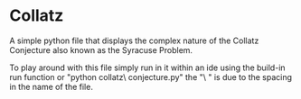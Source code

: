 # Collatz
A simple python file that displays the complex nature of the Collatz Conjecture also known as the Syracuse Problem.

To play around with this file simply run in it within an ide using the build-in run function or "python collatz\ conjecture.py" the "\ " is due to the spacing in the name of the file.
